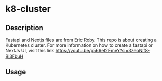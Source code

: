 # k8-cluster
## Description
Fastapi and Nextjs files are from Eric Roby. This repo is about creating a Kubernetes cluster. For more information on how to create a fastapi or NextJs UI, visit this link https://youtu.be/g566eI2EmeY?si=3zeoNlf8-Bl3FbuH 
## Usage
